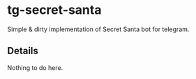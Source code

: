# tg-secret-santa

Simple & dirty implementation of Secret Santa bot for telegram.

## Details

Nothing to do here.
